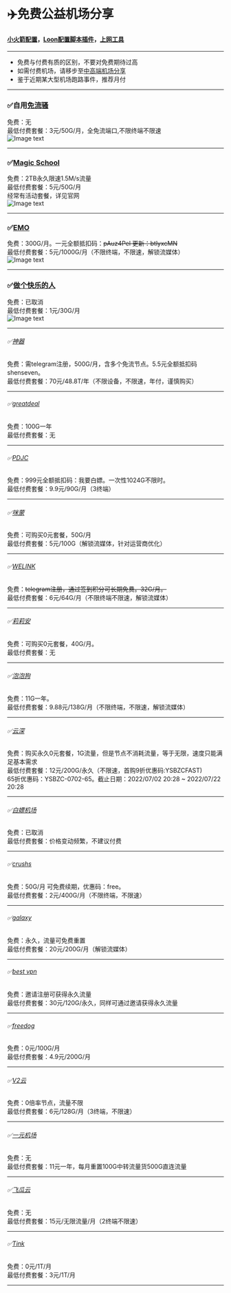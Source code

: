 # :airplane:免费公益机场分享   


#### [小火箭配置](https://github.com/deezertidal/shadowrocket-rules/blob/main/README.md)，[Loon配置脚本插件](https://github.com/deezertidal/private/blob/main/README.md)，[上网工具](https://github.com/deezertidal/freevpn/blob/main/tools.md)   
****
* 免费与付费有质的区别，不要对免费期待过高  
* 如需付费机场，请移步至[中高端机场分享](https://github.com/deezertidal/fee-based/blob/main/README.md)
* 鉴于近期某大型机场跑路事件，推荐月付

****

### :white_check_mark:自用[免流骚](https://xn--94q649dc94a.com/#/register?code=UASNw8bW)  
免费：无  
最低付费套餐：3元/50G/月，全免流端口,不限终端不限速  
![Image text](https://github.com/deezertidal/freevpn/blob/main/img/mls.png)    
****
### :white_check_mark:[Magic School](https://2220.it/register?aff=GNs68S4XWT)  
免费：2TB永久限速1.5M/s流量   
最低付费套餐：5元/50G/月   
经常有活动套餐，详见官网  
![Image text](https://github.com/deezertidal/freevpn/blob/main/img/MS.png)  
****
### :white_check_mark:[EMO](https://yyds.emovpn.top/#/register?code=7KLxhYOS)  
免费：300G/月。一元全额抵扣码：~~pAuz4Pel  更新：btlyxcMN~~  
最低付费套餐：5元/1000G/月（不限终端，不限速，解锁流媒体）  
![Image text](https://github.com/deezertidal/freevpn/blob/main/img/EMO.png)  
****

### :white_check_mark:[做个快乐的人](http://yun.moonfree.top/#/register?code=GZ5PcVIL)  
免费：已取消  
最低付费套餐：1元/30G/月    
![Image text](https://github.com/deezertidal/freevpn/blob/main/img/kldr.png)  
****
###### :white_check_mark:[神器](https://t.me/shenseven_bot?start=de2AZAcC)  
免费：需telegram注册，500G/月，含多个免流节点。5.5元全额抵扣码shenseven。    
最低付费套餐：70元/48.8T/年（不限设备，不限速，年付，谨慎购买）  
****
###### :white_check_mark:[greatdeal](http://greatdeal.life/auth/register?code=lIBA)  
免费：100G一年  
最低付费套餐：无  
****
###### :white_check_mark:[PDJC](https://pdjc.cc/index.php#/register?code=uZAqpr81)  
免费：999元全额抵扣码：我要白嫖。一次性1024G不限时。  
最低付费套餐：9.9元/90G/月（3终端）
****
###### :white_check_mark:[咪蒙](https://love.mimon.cc/#/register?code=R8vS79L3)  
免费：可购买0元套餐，50G/月  
最低付费套餐：5元/100G（解锁流媒体，针对运营商优化）
****
###### :white_check_mark:[WELINK](https://t.me/welink345bot?start=15fEi4Y5)  
免费：~~telegram注册，通过签到积分可长期免费。32G/月。~~  
最低付费套餐：6元/64G/月（不限终端不限速，解锁流媒体）  
****
###### :white_check_mark:[莉莉安](https://ssrr.xyz/#/register?code=tWnDeJwR)  
免费：可购买0元套餐，40G/月。  
最低付费套餐：无
****
###### :white_check_mark:[泡泡狗](https://www.paopao.dog/index.php#/register?code=nnaNrj7S)  
免费：11G一年。  
最低付费套餐：9.88元/138G/月（不限终端，不限速，解锁流媒体）  
****
###### :white_check_mark:[云深](https://ysbzc.one/#/register?code=ZfpvDLlW)    
免费：购买永久0元套餐，1G流量，但是节点不消耗流量，等于无限，速度只能满足基本需求    
最低付费套餐：12元/200G/永久（不限速，首购9折优惠码:YSBZCFAST)  
65折优惠码：YSBZC-0702-65。截止日期：2022/07/02 20:28 ~ 2022/07/22 20:28  
****  
###### :white_check_mark:[白嫖机场](https://xn--mesv7f5toqlp.club/#/register?code=oxbXIi7k)  
免费：已取消  
最低付费套餐：价格变动频繁，不建议付费
****
###### :white_check_mark:[crushs](https://crushsr.com/#/register?code=mt4muj1B)  
免费：50G/月 可免费续期，优惠码：free。  
最低付费套餐：2元/400G/月（不限终端，不限速）   
****
###### :white_check_mark:[galaxy](https://www.galaxy-cloud.com/#/register?code=kbCoo1l6)    
免费：永久，流量可免费重置    
最低付费套餐：20元/200G/月（解锁流媒体）
****
###### :white_check_mark:[best vpn](https://panel.vp0.cc/#/register?code=DZ9Ek9U5)  
免费：邀请注册可获得永久流量  
最低付费套餐：30元/120G/永久，同样可通过邀请获得永久流量
****
###### :white_check_mark:[freedog](https://www.freedog.me/auth/register?code=TD22)  
免费：0元/100G/月  
最低付费套餐：4.9元/200G/月
****
###### :white_check_mark:[V2云](https://cwv587.com/auth/register?code=aP0B)  
免费：0倍率节点，流量不限  
最低付费套餐：6元/128G/月（3终端，不限速）  
****
###### :white_check_mark:[一元机场](https://xn--4gq62f52gdss.com/#/register?code=xKN6katp)  
免费：无  
最低付费套餐：11元一年，每月重置100G中转流量货500G直连流量    

****
###### :white_check_mark:[飞瓜云](https://www.feiguayun.com/#/register?code=f6WsAAx9)  
免费：无  
最低付费套餐：15元/无限流量/月（2终端不限速）  
****
###### :white_check_mark:[Tink](https://tinkhub.me/#/register?code=l6ckw89Z)  
免费：0元/1T/月  
最低付费套餐：3元/1T/月  
****  
